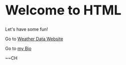 ## *_<h1>_* Welcome to HTML *</h1>* ##



<p> Let's have some fun! 

Go to [Weather Data Website](https://cynthiahuallanca.github.io/weatherdata.io/) 

Go to [my Bio](https://cynthiahuallanca.github.io/)

</p>

<p>
~~CH
</p>

